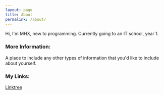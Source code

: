 ```yaml
---
layout: page
title: About
permalink: /about/
---
```


Hi, I'm MHX, new to programming. Currently going to an IT school, year 1.

### More Information:

A place to include any other types of information that you'd like to include about yourself.

### My Links:

[Linktree](https://linktr.ee/notmhx)
